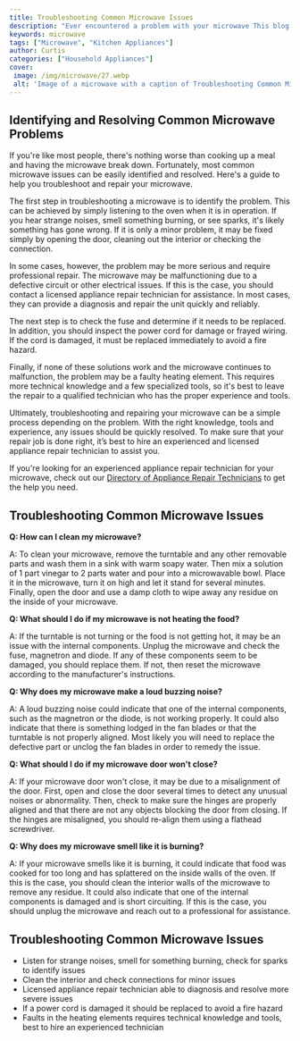 ```yaml
---
title: Troubleshooting Common Microwave Issues
description: "Ever encountered a problem with your microwave This blog dives into the various causes and solutions to the most common microwave issues Find the answer you need to get your cooking back on track"
keywords: microwave
tags: ["Microwave", "Kitchen Appliances"]
author: Curtis
categories: ["Household Appliances"]
cover: 
 image: /img/microwave/27.webp
 alt: 'Image of a microwave with a caption of Troubleshooting Common Microwave Issues'
---
```

## Identifying and Resolving Common Microwave Problems
If you're like most people, there's nothing worse than cooking up a meal and having the microwave break down. Fortunately, most common microwave issues can be easily identified and resolved. Here's a guide to help you troubleshoot and repair your microwave. 

The first step in troubleshooting a microwave is to identify the problem. This can be achieved by simply listening to the oven when it is in operation. If you hear strange noises, smell something burning, or see sparks, it's likely something has gone wrong. If it is only a minor problem, it may be fixed simply by opening the door, cleaning out the interior or checking the connection. 

In some cases, however, the problem may be more serious and require professional repair. The microwave may be malfunctioning due to a defective circuit or other electrical issues. If this is the case, you should contact a licensed appliance repair technician for assistance. In most cases, they can provide a diagnosis and repair the unit quickly and reliably. 

The next step is to check the fuse and determine if it needs to be replaced. In addition, you should inspect the power cord for damage or frayed wiring. If the cord is damaged, it must be replaced immediately to avoid a fire hazard.

Finally, if none of these solutions work and the microwave continues to malfunction, the problem may be a faulty heating element. This requires more technical knowledge and a few specialized tools, so it's best to leave the repair to a qualified technician who has the proper experience and tools.

Ultimately, troubleshooting and repairing your microwave can be a simple process depending on the problem. With the right knowledge, tools and experience, any issues should be quickly resolved. To make sure that your repair job is done right, it’s best to hire an experienced and licensed appliance repair technician to assist you.

If you're looking for an experienced appliance repair technician for your microwave, check out our [Directory of Appliance Repair Technicians](./pages/appliance-repair-technicians) to get the help you need.

## Troubleshooting Common Microwave Issues

**Q: How can I clean my microwave?**

A: To clean your microwave, remove the turntable and any other removable parts and wash them in a sink with warm soapy water. Then mix a solution of 1 part vinegar to 2 parts water and pour into a microwavable bowl. Place it in the microwave, turn it on high and let it stand for several minutes. Finally, open the door and use a damp cloth to wipe away any residue on the inside of your microwave.

**Q: What should I do if my microwave is not heating the food?**

A: If the turntable is not turning or the food is not getting hot, it may be an issue with the internal components. Unplug the microwave and check the fuse, magnetron and diode. If any of these components seem to be damaged, you should replace them. If not, then reset the microwave according to the manufacturer's instructions.

**Q: Why does my microwave make a loud buzzing noise?**

A: A loud buzzing noise could indicate that one of the internal components, such as the magnetron or the diode, is not working properly. It could also indicate that there is something lodged in the fan blades or that the turntable is not properly aligned. Most likely you will need to replace the defective part or unclog the fan blades in order to remedy the issue.

**Q: What should I do if my microwave door won't close?**

A: If your microwave door won't close, it may be due to a misalignment of the door. First, open and close the door several times to detect any unusual noises or abnormality. Then, check to make sure the hinges are properly aligned and that there are not any objects blocking the door from closing. If the hinges are misaligned, you should re-align them using a flathead screwdriver.

**Q: Why does my microwave smell like it is burning?**

A: If your microwave smells like it is burning, it could indicate that food was cooked for too long and has splattered on the inside walls of the oven. If this is the case, you should clean the interior walls of the microwave to remove any residue. It could also indicate that one of the internal components is damaged and is short circuiting. If this is the case, you should unplug the microwave and reach out to a professional for assistance.

## Troubleshooting Common Microwave Issues 
- Listen for strange noises, smell for something burning, check for sparks to identify issues 
- Clean the interior and check connections for minor issues 
- Licensed appliance repair technician able to diagnosis and resolve more severe issues 
- If a power cord is damaged it should be replaced to avoid a fire hazard 
- Faults in the heating elements requires technical knowledge and tools, best to hire an experienced technician
